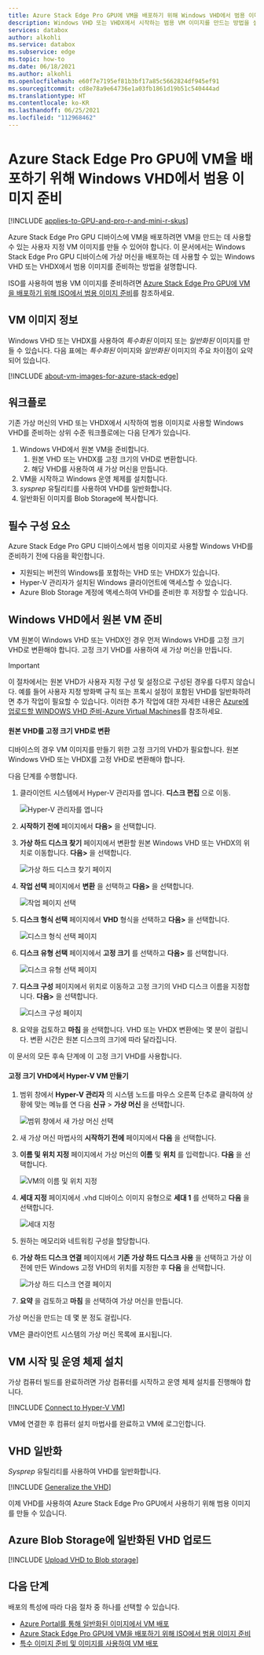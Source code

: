 ```yaml
---
title: Azure Stack Edge Pro GPU에 VM을 배포하기 위해 Windows VHD에서 범용 이미지 준비
description: Windows VHD 또는 VHDX에서 시작하는 범용 VM 이미지를 만드는 방법을 설명합니다. 이 범용 VM 이미지를 사용하여 Azure Stack Edge Pro GPU 디바이스에 가상 머신을 배포합니다.
services: databox
author: alkohli
ms.service: databox
ms.subservice: edge
ms.topic: how-to
ms.date: 06/18/2021
ms.author: alkohli
ms.openlocfilehash: e60f7e7195ef81b3bf17a85c5662824df945ef91
ms.sourcegitcommit: cd8e78a9e64736e1a03fb1861d19b51c540444ad
ms.translationtype: HT
ms.contentlocale: ko-KR
ms.lasthandoff: 06/25/2021
ms.locfileid: "112968462"
---
```

# <a name="prepare-generalized-image-from-windows-vhd-to-deploy-vms-on-azure-stack-edge-pro-gpu"></a>Azure Stack Edge Pro GPU에 VM을 배포하기 위해 Windows VHD에서 범용 이미지 준비

[!INCLUDE [applies-to-GPU-and-pro-r-and-mini-r-skus](../../includes/azure-stack-edge-applies-to-gpu-pro-r-mini-r-sku.md)]

Azure Stack Edge Pro GPU 디바이스에 VM을 배포하려면 VM을 만드는 데 사용할 수 있는 사용자 지정 VM 이미지를 만들 수 있어야 합니다. 이 문서에서는 Windows Stack Edge Pro GPU 디바이스에 가상 머신을 배포하는 데 사용할 수 있는 Windows VHD 또는 VHDX에서 범용 이미지를 준비하는 방법을 설명합니다.

ISO를 사용하여 범용 VM 이미지를 준비하려면 [Azure Stack Edge Pro GPU에 VM을 배포하기 위해 ISO에서 범용 이미지 준비](azure-stack-edge-gpu-prepare-windows-generalized-image-iso.md)를 참조하세요.

## <a name="about-vm-images"></a>VM 이미지 정보

Windows VHD 또는 VHDX를 사용하여 *특수화된* 이미지 또는 *일반화된* 이미지를 만들 수 있습니다. 다음 표에는 *특수화된* 이미지와 *일반화된* 이미지의 주요 차이점이 요약되어 있습니다.

[!INCLUDE [about-vm-images-for-azure-stack-edge](../../includes/azure-stack-edge-about-vm-images.md)]

## <a name="workflow"></a>워크플로

기존 가상 머신의 VHD 또는 VHDX에서 시작하여 범용 이미지로 사용할 Windows VHD를 준비하는 상위 수준 워크플로에는 다음 단계가 있습니다.

1. Windows VHD에서 원본 VM을 준비합니다.
   1. 원본 VHD 또는 VHDX를 고정 크기의 VHD로 변환합니다.
   1. 해당 VHD를 사용하여 새 가상 머신을 만듭니다.<!--Can this procedure be generalized and moved to an include file?-->
1. VM을 시작하고 Windows 운영 체제를 설치합니다.
1. *sysprep* 유틸리티를 사용하여 VHD를 일반화합니다.
1. 일반화된 이미지를 Blob Storage에 복사합니다.

## <a name="prerequisites"></a>필수 구성 요소

Azure Stack Edge Pro GPU 디바이스에서 범용 이미지로 사용할 Windows VHD를 준비하기 전에 다음을 확인합니다.

- 지원되는 버전의 Windows를 포함하는 VHD 또는 VHDX가 있습니다. 
- Hyper-V 관리자가 설치된 Windows 클라이언트에 액세스할 수 있습니다. 
- Azure Blob Storage 계정에 액세스하여 VHD를 준비한 후 저장할 수 있습니다.

## <a name="prepare-source-vm-from-windows-vhd"></a>Windows VHD에서 원본 VM 준비

VM 원본이 Windows VHD 또는 VHDX인 경우 먼저 Windows VHD를 고정 크기 VHD로 변환해야 합니다. 고정 크기 VHD를 사용하여 새 가상 머신을 만듭니다.

> [!IMPORTANT]
> 이 절차에서는 원본 VHD가 사용자 지정 구성 및 설정으로 구성된 경우를 다루지 않습니다. 예를 들어 사용자 지정 방화벽 규칙 또는 프록시 설정이 포함된 VHD를 일반화하려면 추가 작업이 필요할 수 있습니다. 이러한 추가 작업에 대한 자세한 내용은 [Azure에 업로드할 WINDOWS VHD 준비-Azure Virtual Machines](../virtual-machines/windows/prepare-for-upload-vhd-image.md)를 참조하세요.

#### <a name="convert-source-vhd-to-a-fixed-size-vhd"></a>원본 VHD를 고정 크기 VHD로 변환

디바이스의 경우 VM 이미지를 만들기 위한 고정 크기의 VHD가 필요합니다. 원본 Windows VHD 또는 VHDX를 고정 VHD로 변환해야 합니다. 

다음 단계를 수행합니다.

1. 클라이언트 시스템에서 Hyper-V 관리자를 엽니다. **디스크 편집** 으로 이동.

    ![Hyper-V 관리자를 엽니다](./media/azure-stack-edge-gpu-prepare-windows-vhd-generalized-image/convert-fixed-vhd-1.png)

1. **시작하기 전에** 페이지에서 **다음>** 을 선택합니다.

1. **가상 하드 디스크 찾기** 페이지에서 변환할 원본 Windows VHD 또는 VHDX의 위치로 이동합니다. **다음>** 을 선택합니다.

    ![가상 하드 디스크 찾기 페이지](./media/azure-stack-edge-gpu-prepare-windows-vhd-generalized-image/convert-fixed-vhd-2.png)

1. **작업 선택** 페이지에서 **변환** 을 선택하고 **다음>** 을 선택합니다.

    ![작업 페이지 선택](./media/azure-stack-edge-gpu-prepare-windows-vhd-generalized-image/convert-fixed-vhd-3.png)

1. **디스크 형식 선택** 페이지에서 **VHD** 형식을 선택하고 **다음>** 을 선택합니다.

   ![디스크 형식 선택 페이지](./media/azure-stack-edge-gpu-prepare-windows-vhd-generalized-image/convert-fixed-vhd-4.png)

1. **디스크 유형 선택** 페이지에서 **고정 크기** 를 선택하고 **다음>** 를 선택합니다.

   ![디스크 유형 선택 페이지](./media/azure-stack-edge-gpu-prepare-windows-vhd-generalized-image/convert-fixed-vhd-5.png)

1. **디스크 구성** 페이지에서 위치로 이동하고 고정 크기의 VHD 디스크 이름을 지정합니다. **다음>** 을 선택합니다.

   ![디스크 구성 페이지](./media/azure-stack-edge-gpu-prepare-windows-vhd-generalized-image/convert-fixed-vhd-6.png)

1. 요약을 검토하고 **마침** 을 선택합니다. VHD 또는 VHDX 변환에는 몇 분이 걸립니다. 변환 시간은 원본 디스크의 크기에 따라 달라집니다.

<!--
1. Run PowerShell on your Windows client.
1. Run the following command:

    ```powershell
    Convert-VHD -Path <source VHD path> -DestinationPath <destination-path.vhd> -VHDType Fixed 
    ```
-->
이 문서의 모든 후속 단계에 이 고정 크기 VHD를 사용합니다.

#### <a name="create-hyper-v-vm-from-the-fixed-size-vhd"></a>고정 크기 VHD에서 Hyper-V VM 만들기

1. 범위 창에서 **Hyper-V 관리자** 의 시스템 노드를 마우스 오른쪽 단추로 클릭하여 상황에 맞는 메뉴를 연 다음 **신규** > **가상 머신** 을 선택합니다.

    ![범위 창에서 새 가상 머신 선택](./media/azure-stack-edge-gpu-prepare-windows-vhd-generalized-image/create-virtual-machine-1.png)

1. 새 가상 머신 마법사의 **시작하기 전에** 페이지에서 **다음** 을 선택합니다.

1. **이름 및 위치 지정** 페이지에서 가상 머신의 **이름** 및 **위치** 를 입력합니다. **다음** 을 선택합니다.

    ![VM의 이름 및 위치 지정](./media/azure-stack-edge-gpu-prepare-windows-vhd-generalized-image/create-virtual-machine-2.png)

1. **세대 지정** 페이지에서 .vhd 디바이스 이미지 유형으로 **세대 1** 를 선택하고 **다음** 을 선택합니다.    

    ![세대 지정](./media/azure-stack-edge-gpu-prepare-windows-vhd-generalized-image/create-virtual-machine-3.png)

1. 원하는 메모리와 네트워킹 구성을 할당합니다.

1. **가상 하드 디스크 연결** 페이지에서 **기존 가상 하드 디스크 사용** 을 선택하고 가상 이전에 만든 Windows 고정 VHD의 위치를 지정한 후 **다음** 을 선택합니다.

    ![가상 하드 디스크 연결 페이지](./media/azure-stack-edge-gpu-prepare-windows-vhd-generalized-image/create-virtual-machine-4.png)

1. **요약** 을 검토하고 **마침** 을 선택하여 가상 머신을 만듭니다.

가상 머신을 만드는 데 몇 분 정도 걸립니다.

VM은 클라이언트 시스템의 가상 머신 목록에 표시됩니다.

## <a name="start-vm-and-install-operating-system"></a>VM 시작 및 운영 체제 설치

가상 컴퓨터 빌드를 완료하려면 가상 컴퓨터를 시작하고 운영 체제 설치를 진행해야 합니다.

[!INCLUDE [Connect to Hyper-V VM](../../includes/azure-stack-edge-connect-to-hyperv-vm.md)]

VM에 연결한 후 컴퓨터 설치 마법사를 완료하고 VM에 로그인합니다.<!--It's not clear what they are doing here. Where does the Machine setup wizard come in?-->

## <a name="generalize-the-vhd"></a>VHD 일반화

*Sysprep* 유틸리티를 사용하여 VHD를 일반화합니다. 

[!INCLUDE [Generalize the VHD](../../includes/azure-stack-edge-generalize-vhd.md)]

이제 VHD를 사용하여 Azure Stack Edge Pro GPU에서 사용하기 위해 범용 이미지를 만들 수 있습니다.

## <a name="upload-generalized-vhd-to-azure-blob-storage"></a>Azure Blob Storage에 일반화된 VHD 업로드

[!INCLUDE [Upload VHD to Blob storage](../../includes/azure-stack-edge-upload-vhd-to-blob-storage.md)]

<!-- this should be added to deploy VM articles - If you experience any issues creating VMs from your new image, you can use VM console access to help troubleshoot. For information on console access, see [link].-->

## <a name="next-steps"></a>다음 단계

배포의 특성에 따라 다음 절차 중 하나를 선택할 수 있습니다.

- [Azure Portal를 통해 일반화된 이미지에서 VM 배포](azure-stack-edge-gpu-deploy-virtual-machine-portal.md)
- [Azure Stack Edge Pro GPU에 VM을 배포하기 위해 ISO에서 범용 이미지 준비](azure-stack-edge-gpu-prepare-windows-generalized-image-iso.md)
- [특수 이미지 준비 및 이미지를 사용하여 VM 배포](azure-stack-edge-gpu-deploy-vm-specialized-image-powershell.md) 
